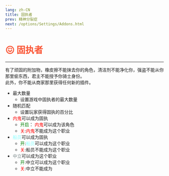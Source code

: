 ```yaml
---
lang: zh-CN
title: 固执者
prev: 精神分裂症
next: /options/Settings/Addons.html
---
```


# <font color=#fa5434>😖 <b>固执者</b></font> <Badge text="Mixed" type="tip" vertical="middle"/>

***

有了顽固的附加物，橡皮擦不能抹去你的角色，清洁剂不能净化你，强盗不能从你那里偷东西，君主不能授予你骑士身份。<br>此外，你不能从商家那里获得任何新的插件。

- 最大数量
  - 设置游戏中固执者的最大数量
- 随机匹配
  - 设置玩家获得固执的百分比
- <font color=red>内鬼</font>可以成为固执
  - <font color=green>开启</font>： <font color=red>内鬼</font>可以成为该角色
  - <font color=red>关</font>:<font color=red>内鬼</font>不能成为这个职业
- <font color=#8cffff>船员</font>可以成为固执
  - <font color=green>开</font>:<font color=#8cffff>船员</font>可以成为这个职业
  - <font color=red>关</font>:船员不能成为这个职业
- <font color=#7f8c8d>中立</font>可以成为这个职业
  - <font color=green>开</font>:中立可以成为这个职业
  - <font color=red>关</font>:中立不能成为

>
